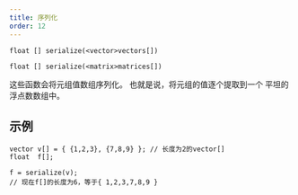 ```yaml
---
title: 序列化
order: 12
---
```

`float [] serialize(<vector>vectors[])`

`float [] serialize(<matrix>matrices[])`

这些函数会将元组值数组序列化。
也就是说，将元组的值逐个提取到一个
平坦的浮点数数组中。

## 示例

```vex
vector v[] = { {1,2,3}, {7,8,9} }; // 长度为2的vector[]
float  f[];

f = serialize(v);
// 现在f[]的长度为6，等于{ 1,2,3,7,8,9 }

```
